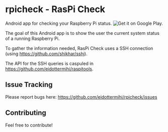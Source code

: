 rpicheck - RasPi Check
========

Android app for checking your Raspberry Pi status. ![Get it on Google Play.](https://developer.android.com/images/brand/en_generic_rgb_wo_45.png)

The goal of this Android app is to show the user the current system status of a running Raspberry Pi.

To gather the information needed, RasPi Check uses a SSH connection (using https://github.com/shikhar/sshj).

The API for the SSH queries is caspuled in https://github.com/eidottermihi/raspitools.

Issue Tracking
------------
Please report bugs here: https://github.com/eidottermihi/rpicheck/issues

Contributing
------------
Feel free to contribute!

